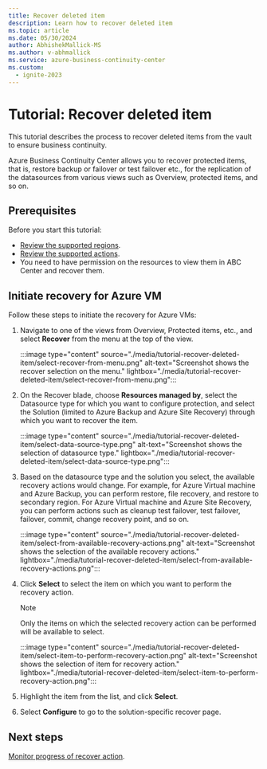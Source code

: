 ```yaml
---
title: Recover deleted item
description: Learn how to recover deleted item
ms.topic: article
ms.date: 05/30/2024
author: AbhishekMallick-MS
ms.author: v-abhmallick
ms.service: azure-business-continuity-center
ms.custom:
  - ignite-2023
---
```


# Tutorial: Recover deleted item

This tutorial describes the process to recover deleted items from the vault to ensure business continuity.

Azure Business Continuity Center allows you to recover protected items, that is, restore backup or failover or test failover etc., for the replication of the datasources from various views such as Overview, protected items, and so on.

## Prerequisites

Before you start this tutorial:

- [Review the supported regions](business-continuity-center-support-matrix.md).
- [Review the supported actions](business-continuity-center-support-matrix.md).
- You need to have permission on the resources to view them in ABC Center and recover them. 

## Initiate recovery for Azure VM

Follow these steps to initiate the recovery for Azure VMs:

1. Navigate to one of the views from Overview, Protected items, etc., and select **Recover** from the menu at the top of the view.

    :::image type="content" source="./media/tutorial-recover-deleted-item/select-recover-from-menu.png" alt-text="Screenshot shows the recover selection on the menu." lightbox="./media/tutorial-recover-deleted-item/select-recover-from-menu.png":::

2. On the Recover blade, choose **Resources managed by**, select the Datasource type for which you want to configure protection, and select the Solution (limited to Azure Backup and Azure Site Recovery) through which you want to recover the item.

    :::image type="content" source="./media/tutorial-recover-deleted-item/select-data-source-type.png" alt-text="Screenshot shows the selection of datasource type." lightbox="./media/tutorial-recover-deleted-item/select-data-source-type.png":::

3.	Based on the datasource type and the solution you select, the available recovery actions would change. For example, for Azure Virtual machine and Azure Backup, you can perform restore, file recovery, and restore to secondary region. For Azure Virtual machine and Azure Site Recovery, you can perform actions such as cleanup test failover, test failover, failover, commit, change recovery point,  and so on.

    :::image type="content" source="./media/tutorial-recover-deleted-item/select-from-available-recovery-actions.png" alt-text="Screenshot shows the selection of the available recovery actions." lightbox="./media/tutorial-recover-deleted-item/select-from-available-recovery-actions.png":::

4.	Click **Select** to select the item on which you want to perform the recovery action. 

    >[!Note]
    >Only the items on which the selected recovery action can be performed will be available to select.

    :::image type="content" source="./media/tutorial-recover-deleted-item/select-item-to-perform-recovery-action.png" alt-text="Screenshot shows the selection of item for recovery action."  lightbox="./media/tutorial-recover-deleted-item/select-item-to-perform-recovery-action.png":::

5.	Highlight the item from the list, and click **Select**.
6.	Select **Configure** to go to the solution-specific recover page.

## Next steps

[Monitor progress of recover action](tutorial-monitor-protection-summary.md).
